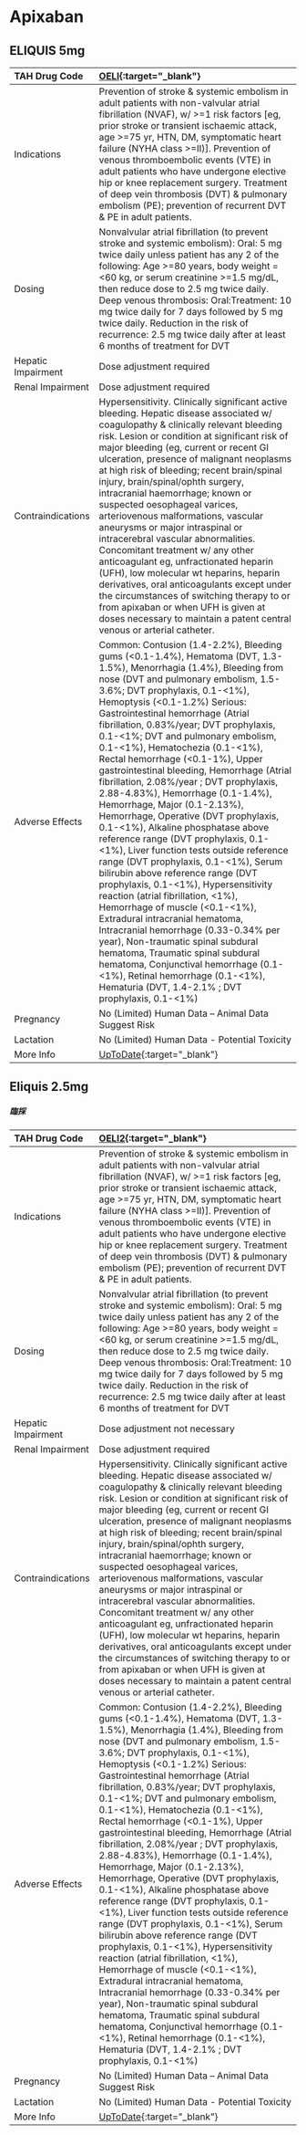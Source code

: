 # Apixaban

## ELIQUIS 5mg

| TAH Drug Code      | [OELI](https://www.tahsda.org.tw/drugs/hissearch.php?drug_code=OELI){:target="_blank"}                                                                                                                                                                                                                                                                                                                                                                                                                                                                                                                                                                                                                                                                                                                                                                                                                                                                                                                                                                                                                                                                                                                                          |
|:-------------------|:--------------------------------------------------------------------------------------------------------------------------------------------------------------------------------------------------------------------------------------------------------------------------------------------------------------------------------------------------------------------------------------------------------------------------------------------------------------------------------------------------------------------------------------------------------------------------------------------------------------------------------------------------------------------------------------------------------------------------------------------------------------------------------------------------------------------------------------------------------------------------------------------------------------------------------------------------------------------------------------------------------------------------------------------------------------------------------------------------------------------------------------------------------------------------------------------------------------------------------|
| Indications        | Prevention of stroke & systemic embolism in adult patients with non-valvular atrial fibrillation (NVAF), w/ >=1 risk factors [eg, prior stroke or transient ischaemic attack, age >=75 yr, HTN, DM, symptomatic heart failure (NYHA class >=II)]. Prevention of venous thromboembolic events (VTE) in adult patients who have undergone elective hip or knee replacement surgery. Treatment of deep vein thrombosis (DVT) & pulmonary embolism (PE); prevention of recurrent DVT & PE in adult patients.                                                                                                                                                                                                                                                                                                                                                                                                                                                                                                                                                                                                                                                                                                                        |
| Dosing             | Nonvalvular atrial fibrillation (to prevent stroke and systemic embolism): Oral: 5 mg twice daily unless patient has any 2 of the following: Age >=80 years, body weight =<60 kg, or serum creatinine >=1.5 mg/dL, then reduce dose to 2.5 mg twice daily. Deep venous thrombosis: Oral:Treatment: 10 mg twice daily for 7 days followed by 5 mg twice daily. Reduction in the risk of recurrence: 2.5 mg twice daily after at least 6 months of treatment for DVT                                                                                                                                                                                                                                                                                                                                                                                                                                                                                                                                                                                                                                                                                                                                                              |
| Hepatic Impairment | Dose adjustment required                                                                                                                                                                                                                                                                                                                                                                                                                                                                                                                                                                                                                                                                                                                                                                                                                                                                                                                                                                                                                                                                                                                                                                                                        |
| Renal Impairment   | Dose adjustment required                                                                                                                                                                                                                                                                                                                                                                                                                                                                                                                                                                                                                                                                                                                                                                                                                                                                                                                                                                                                                                                                                                                                                                                                        |
| Contraindications  | Hypersensitivity. Clinically significant active bleeding. Hepatic disease associated w/ coagulopathy & clinically relevant bleeding risk. Lesion or condition at significant risk of major bleeding (eg, current or recent GI ulceration, presence of malignant neoplasms at high risk of bleeding; recent brain/spinal injury, brain/spinal/ophth surgery, intracranial haemorrhage; known or suspected oesophageal varices, arteriovenous malformations, vascular aneurysms or major intraspinal or intracerebral vascular abnormalities. Concomitant treatment w/ any other anticoagulant eg, unfractionated heparin (UFH), low molecular wt heparins, heparin derivatives, oral anticoagulants except under the circumstances of switching therapy to or from apixaban or when UFH is given at doses necessary to maintain a patent central venous or arterial catheter.                                                                                                                                                                                                                                                                                                                                                    |
| Adverse Effects    | Common: Contusion (1.4-2.2%), Bleeding gums (<0.1-1.4%), Hematoma (DVT, 1.3-1.5%), Menorrhagia (1.4%), Bleeding from nose (DVT and pulmonary embolism, 1.5-3.6%; DVT prophylaxis, 0.1-<1%), Hemoptysis (<0.1-1.2%) Serious: Gastrointestinal hemorrhage (Atrial fibrillation, 0.83%/year; DVT prophylaxis, 0.1-<1%; DVT and pulmonary embolism, 0.1-<1%), Hematochezia (0.1-<1%), Rectal hemorrhage (<0.1-1%), Upper gastrointestinal bleeding, Hemorrhage (Atrial fibrillation, 2.08%/year ; DVT prophylaxis, 2.88-4.83%), Hemorrhage (0.1-1.4%), Hemorrhage, Major (0.1-2.13%), Hemorrhage, Operative (DVT prophylaxis, 0.1-<1%), Alkaline phosphatase above reference range (DVT prophylaxis, 0.1-<1%), Liver function tests outside reference range (DVT prophylaxis, 0.1-<1%), Serum bilirubin above reference range (DVT prophylaxis, 0.1-<1%), Hypersensitivity reaction (atrial fibrillation, <1%), Hemorrhage of muscle (<0.1-<1%), Extradural intracranial hematoma, Intracranial hemorrhage (0.33-0.34% per year), Non-traumatic spinal subdural hematoma, Traumatic spinal subdural hematoma, Conjunctival hemorrhage (0.1-<1%), Retinal hemorrhage (0.1-<1%), Hematuria (DVT, 1.4-2.1% ; DVT prophylaxis, 0.1-<1%) |
| Pregnancy          | No (Limited) Human Data – Animal Data Suggest Risk                                                                                                                                                                                                                                                                                                                                                                                                                                                                                                                                                                                                                                                                                                                                                                                                                                                                                                                                                                                                                                                                                                                                                                              |
| Lactation          | No (Limited) Human Data - Potential Toxicity                                                                                                                                                                                                                                                                                                                                                                                                                                                                                                                                                                                                                                                                                                                                                                                                                                                                                                                                                                                                                                                                                                                                                                                    |
| More Info          | [UpToDate](https://www.uptodate.com/contents/apixaban-drug-information){:target="_blank"}                                                                                                                                                                                                                                                                                                                                                                                                                                                                                                                                                                                                                                                                                                                                                                                                                                                                                                                                                                                                                                                                                                                                       |

## Eliquis 2.5mg

##### 臨採

| TAH Drug Code      | [OELI2](https://www.tahsda.org.tw/drugs/hissearch.php?drug_code=OELI2){:target="_blank"}                                                                                                                                                                                                                                                                                                                                                                                                                                                                                                                                                                                                                                                                                                                                                                                                                                                                                                                                                                                                                                                                                                                                        |
|:-------------------|:--------------------------------------------------------------------------------------------------------------------------------------------------------------------------------------------------------------------------------------------------------------------------------------------------------------------------------------------------------------------------------------------------------------------------------------------------------------------------------------------------------------------------------------------------------------------------------------------------------------------------------------------------------------------------------------------------------------------------------------------------------------------------------------------------------------------------------------------------------------------------------------------------------------------------------------------------------------------------------------------------------------------------------------------------------------------------------------------------------------------------------------------------------------------------------------------------------------------------------|
| Indications        | Prevention of stroke & systemic embolism in adult patients with non-valvular atrial fibrillation (NVAF), w/ >=1 risk factors [eg, prior stroke or transient ischaemic attack, age >=75 yr, HTN, DM, symptomatic heart failure (NYHA class >=II)]. Prevention of venous thromboembolic events (VTE) in adult patients who have undergone elective hip or knee replacement surgery. Treatment of deep vein thrombosis (DVT) & pulmonary embolism (PE); prevention of recurrent DVT & PE in adult patients.                                                                                                                                                                                                                                                                                                                                                                                                                                                                                                                                                                                                                                                                                                                        |
| Dosing             | Nonvalvular atrial fibrillation (to prevent stroke and systemic embolism): Oral: 5 mg twice daily unless patient has any 2 of the following: Age >=80 years, body weight =<60 kg, or serum creatinine >=1.5 mg/dL, then reduce dose to 2.5 mg twice daily. Deep venous thrombosis: Oral:Treatment: 10 mg twice daily for 7 days followed by 5 mg twice daily. Reduction in the risk of recurrence: 2.5 mg twice daily after at least 6 months of treatment for DVT                                                                                                                                                                                                                                                                                                                                                                                                                                                                                                                                                                                                                                                                                                                                                              |
| Hepatic Impairment | Dose adjustment not necessary                                                                                                                                                                                                                                                                                                                                                                                                                                                                                                                                                                                                                                                                                                                                                                                                                                                                                                                                                                                                                                                                                                                                                                                                   |
| Renal Impairment   | Dose adjustment required                                                                                                                                                                                                                                                                                                                                                                                                                                                                                                                                                                                                                                                                                                                                                                                                                                                                                                                                                                                                                                                                                                                                                                                                        |
| Contraindications  | Hypersensitivity. Clinically significant active bleeding. Hepatic disease associated w/ coagulopathy & clinically relevant bleeding risk. Lesion or condition at significant risk of major bleeding (eg, current or recent GI ulceration, presence of malignant neoplasms at high risk of bleeding; recent brain/spinal injury, brain/spinal/ophth surgery, intracranial haemorrhage; known or suspected oesophageal varices, arteriovenous malformations, vascular aneurysms or major intraspinal or intracerebral vascular abnormalities. Concomitant treatment w/ any other anticoagulant eg, unfractionated heparin (UFH), low molecular wt heparins, heparin derivatives, oral anticoagulants except under the circumstances of switching therapy to or from apixaban or when UFH is given at doses necessary to maintain a patent central venous or arterial catheter.                                                                                                                                                                                                                                                                                                                                                    |
| Adverse Effects    | Common: Contusion (1.4-2.2%), Bleeding gums (<0.1-1.4%), Hematoma (DVT, 1.3-1.5%), Menorrhagia (1.4%), Bleeding from nose (DVT and pulmonary embolism, 1.5-3.6%; DVT prophylaxis, 0.1-<1%), Hemoptysis (<0.1-1.2%) Serious: Gastrointestinal hemorrhage (Atrial fibrillation, 0.83%/year; DVT prophylaxis, 0.1-<1%; DVT and pulmonary embolism, 0.1-<1%), Hematochezia (0.1-<1%), Rectal hemorrhage (<0.1-1%), Upper gastrointestinal bleeding, Hemorrhage (Atrial fibrillation, 2.08%/year ; DVT prophylaxis, 2.88-4.83%), Hemorrhage (0.1-1.4%), Hemorrhage, Major (0.1-2.13%), Hemorrhage, Operative (DVT prophylaxis, 0.1-<1%), Alkaline phosphatase above reference range (DVT prophylaxis, 0.1-<1%), Liver function tests outside reference range (DVT prophylaxis, 0.1-<1%), Serum bilirubin above reference range (DVT prophylaxis, 0.1-<1%), Hypersensitivity reaction (atrial fibrillation, <1%), Hemorrhage of muscle (<0.1-<1%), Extradural intracranial hematoma, Intracranial hemorrhage (0.33-0.34% per year), Non-traumatic spinal subdural hematoma, Traumatic spinal subdural hematoma, Conjunctival hemorrhage (0.1-<1%), Retinal hemorrhage (0.1-<1%), Hematuria (DVT, 1.4-2.1% ; DVT prophylaxis, 0.1-<1%) |
| Pregnancy          | No (Limited) Human Data – Animal Data Suggest Risk                                                                                                                                                                                                                                                                                                                                                                                                                                                                                                                                                                                                                                                                                                                                                                                                                                                                                                                                                                                                                                                                                                                                                                              |
| Lactation          | No (Limited) Human Data - Potential Toxicity                                                                                                                                                                                                                                                                                                                                                                                                                                                                                                                                                                                                                                                                                                                                                                                                                                                                                                                                                                                                                                                                                                                                                                                    |
| More Info          | [UpToDate](https://www.uptodate.com/contents/apixaban-drug-information){:target="_blank"}                                                                                                                                                                                                                                                                                                                                                                                                                                                                                                                                                                                                                                                                                                                                                                                                                                                                                                                                                                                                                                                                                                                                       |

